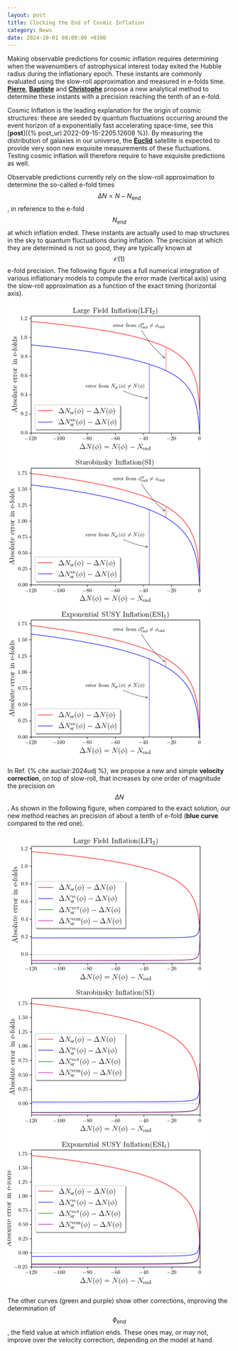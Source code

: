 ```yaml
---
layout: post
title: Clocking the End of Cosmic Inflation
category: News
date: 2024-10-01 08:00:00 +0100
---
```


Making observable predictions for cosmic inflation requires
determining when the wavenumbers of astrophysical interest today
exited the Hubble radius during the inflationary epoch. These instants
are commonly evaluated using the slow-roll approximation and measured
in e-folds time. [**Pierre**](/members/auclair),
[**Baptiste**](/members/blachier) and [**Christophe**](/members/chris)
propose a new analytical method to determine these instants with a
precision reaching the tenth of an e-fold.

Cosmic Inflation is the leading explanation for the origin of cosmic
structures: these are seeded by quantum fluctuations occurring around
the event horizon of a exponentially fast accelerating space-time, see
this [**post**]({% post_url 2022-09-15-2205.12608 %}). By measuring
the distribution of galaxies in our universe, the
[**Euclid**](https://en.wikipedia.org/wiki/Euclid_(spacecraft))
satellite is expected to provide very soon new exquisite measurements of these
fluctuations. Testing cosmic inflation will therefore require to have
exquisite predictions as well.

Observable predictions currently rely on the slow-roll approximation
to determine the so-called e-fold times $$\Delta N=N−N_\mathrm{end}$$,
in reference to the e-fold $$N_\mathrm{end}$$ at which inflation
ended. These instants are actually used to map structures in the sky
to quantum fluctuations during inflation. The precision at which they
are determined is not so good, they are typically known at
$$\mathcal{O}(1)$$ e-fold precision. The following figure uses a full
numerical integration of various inflationary models to compute the
error made (vertical axis) using the slow-roll approximation as a
function of the exact timing (horizontal axis).

![sr](/assets/images/2406.14152/fooisr.png)

In Ref. {% cite auclair:2024udj %}, we propose a new and simple
**velocity correction**, on top of slow-roll, that increases by one
order of magnitude the precision on $$\Delta N$$. As
shown in the following figure, when compared to the exact solution,
our new method reaches an precision of about a tenth of e-fold (**blue
curve** compared to the red one).

![vce](/assets/images/2406.14152/fooivce.png)

The other curves (green and purple) show other corrections, improving
the determination of $$\phi_\mathrm{end}$$, the field value at which
inflation ends. These ones may, or may not, improve over the velocity
correction, depending on the model at hand.

